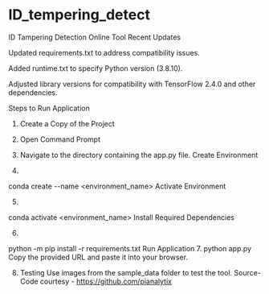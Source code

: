 # ID_tempering_detect
ID Tampering Detection Online Tool
Recent Updates

Updated requirements.txt to address compatibility issues.

Added runtime.txt to specify Python version (3.8.10).

Adjusted library versions for compatibility with TensorFlow 2.4.0 and other dependencies.



Steps to Run Application
1. Create a Copy of the Project

2. Open Command Prompt

3. Navigate to the directory containing the app.py file.
Create Environment


4. 
conda create --name <environment_name>
Activate Environment


5. 
conda activate <environment_name>
Install Required Dependencies

6. 
python -m pip install -r requirements.txt
Run Application
7.
python app.py
Copy the provided URL and paste it into your browser.

8. Testing
 Use images from the sample_data folder to test the tool.
   Source-Code courtesy - https://github.com/pianalytix
